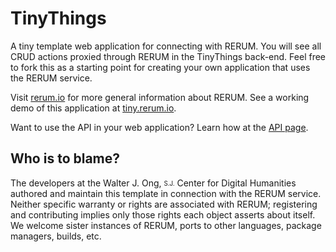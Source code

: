 # TinyThings
A tiny template web application for connecting with RERUM. You will see all
CRUD actions proxied through RERUM in the TinyThings back-end. Feel free to fork
this as a starting point for creating your own application that uses the RERUM service.

Visit [rerum.io](http://rerum.io) for more general information about RERUM. See a working demo of this application at [tiny.rerum.io](http://tiny.rerum.io/app).

Want to use the API in your web application? Learn how at the [API page](https://github.com/CenterForDigitalHumanities/rerum_server/blob/master/API.md).


## Who is to blame?
The developers at the Walter J. Ong, <sub><sup>S.J.</sup></sub> Center for Digital Humanities authored and maintain this template
in connection with the RERUM service.
Neither specific warranty or rights are associated with RERUM; registering and contributing implies only those rights 
each object asserts about itself. We welcome sister instances of RERUM, ports to other languages, package managers, builds, etc.